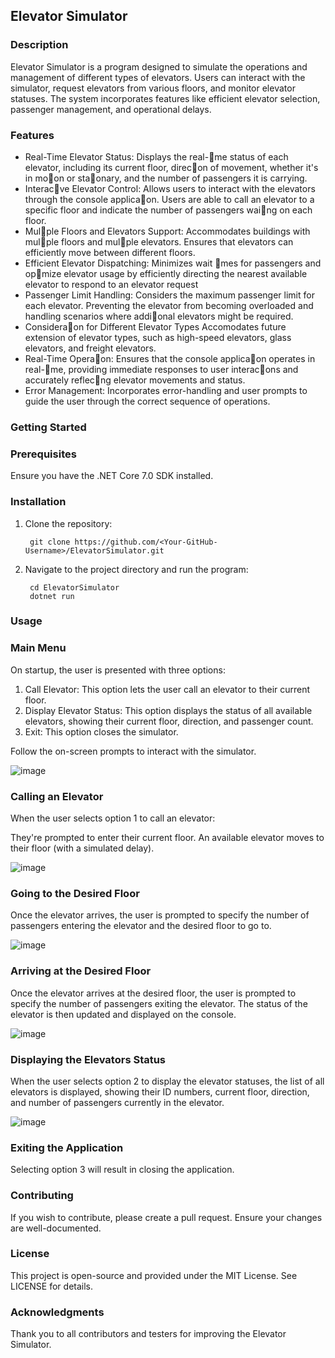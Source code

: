 ## Elevator Simulator

### Description

Elevator Simulator is a program designed to simulate the operations and management of different types of elevators. Users can interact with the simulator, request elevators from various floors, and monitor elevator statuses. The system incorporates features like efficient elevator selection, passenger management, and operational delays.

### Features

* Real-Time Elevator Status:
  Displays the real-􀆟me status of each elevator, including its current floor, direc􀆟on of movement,
  whether it's in mo􀆟on or sta􀆟onary, and the number of passengers it is carrying.
* Interac􀆟ve Elevator Control: 
  Allows users to interact with the elevators through the console applica􀆟on. Users are able
  to call an elevator to a specific floor and indicate the number of passengers wai􀆟ng on each floor.
* Mul􀆟ple Floors and Elevators Support: 
  Accommodates buildings with mul􀆟ple floors and mul􀆟ple elevators.
  Ensures that elevators can efficiently move between different floors.
* Efficient Elevator Dispatching: 
  Minimizes wait 􀆟mes for passengers and op􀆟mize elevator usage by efficiently directing the nearest available elevator to respond to an
  elevator request
* Passenger Limit Handling: 
  Considers the maximum passenger limit for each elevator. Preventing the elevator from becoming
  overloaded and handling scenarios where addi􀆟onal elevators might be required.
* Considera􀆟on for Different Elevator Types
  Accomodates future extension of elevator types, such as high-speed elevators, glass elevators, and freight elevators.
* Real-Time Opera􀆟on: 
  Ensures that the console applica􀆟on operates in real-􀆟me, providing immediate responses to user
  interac􀆟ons and accurately reflec􀆟ng elevator movements and status.
* Error Management:
  Incorporates error-handling and user prompts to guide the user through the correct sequence of operations.

### Getting Started

### Prerequisites

Ensure you have the .NET Core 7.0 SDK installed.

### Installation

1. Clone the repository:

        git clone https://github.com/<Your-GitHub-Username>/ElevatorSimulator.git

2. Navigate to the project directory and run the program:

        cd ElevatorSimulator
        dotnet run

### Usage

### Main Menu

On startup, the user is presented with three options:

1. Call Elevator: This option lets the user call an elevator to their current floor.
2. Display Elevator Status: This option displays the status of all available elevators, showing their current floor, direction, and passenger count.
3. Exit: This option closes the simulator.
   
Follow the on-screen prompts to interact with the simulator.  

![image](https://github.com/mr-mubikayi/ElevatorSimulator/assets/31312536/1fd316ad-0a4b-4f14-8acb-2d726a678c6a)

### Calling an Elevator

When the user selects option 1 to call an elevator:

They're prompted to enter their current floor.
An available elevator moves to their floor (with a simulated delay).

![image](https://github.com/mr-mubikayi/ElevatorSimulator/assets/31312536/10c1b6b6-70d5-4c41-bd3a-bcaecaefa48c)

### Going to the Desired Floor

Once the elevator arrives, the user is prompted to specify the number of passengers entering the elevator and the desired floor to go to.

![image](https://github.com/mr-mubikayi/ElevatorSimulator/assets/31312536/99b7cddc-3c73-4d07-a7b1-444c9734d561)

### Arriving at the Desired Floor

Once the elevator arrives at the desired floor, the user is prompted to specify the number of passengers exiting the elevator.
The status of the elevator is then updated and displayed on the console.

![image](https://github.com/mr-mubikayi/ElevatorSimulator/assets/31312536/ccd66413-2f24-4b48-ac74-697e0087fa76)

### Displaying the Elevators Status

When the user selects option 2 to display the elevator statuses, the list of all elevators is displayed, showing their ID numbers, current floor, direction, and number of passengers currently in the elevator.

![image](https://github.com/mr-mubikayi/ElevatorSimulator/assets/31312536/a4cfe6fb-f25a-4109-82e4-b054b4430e6d)

### Exiting the Application

Selecting option 3 will result in closing the application.

### Contributing

If you wish to contribute, please create a pull request. Ensure your changes are well-documented.

### License

This project is open-source and provided under the MIT License. See LICENSE for details.

### Acknowledgments

Thank you to all contributors and testers for improving the Elevator Simulator. 
